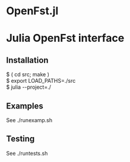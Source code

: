 # OpenFst.jl
# Julia OpenFst interface

## Installation
$  ( cd src; make )  
$  export LOAD_PATHS=./src   
$  julia --project=./  

## Examples
See ./runexamp.sh

## Testing
See ./runtests.sh
